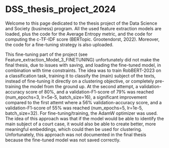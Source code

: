 # DSS_thesis_project_2024
Welcome to this page dedicated to the thesis project of the Data Science and Society (business) program. All the used feature extraction models are loaded, plus the code for the Average Entropy metric, and the code for computing the c-TF-IDF score (BERTopic. Grootendorst, 2022). Moreover, the code for a fine-tuning strategy is also uploaded. 

This fine-tuning part of the project (see Feature_extraction_Model_3_FINETUNING) unfortunately did not make the final thesis, due to issues with saving, and loading the fine-tuned model, in combination with time constraints. The idea was to train RobBERT-2023 on a classification task, training it to classify the (main) subject of the texts, instead of fine-tuning it directly on a clustering objective, or completely pre-training the model from the ground up. 
At the second attempt, a validation-accuracy score of 80%, and a validation-F1-score of 79% was reached (num_epochs=3, lr=5e-5, batch_size=16), a significant improvement compared to the first attemt where a 56% validation-accuracy score, and a validation-F1-score of 55% was reached (num_epochs=5, lr=1e-5, batch_size=32). For fine-tuning/training, the AdamW optimizer was used. The idea of this approach was that if the model would be able to identify the main subject of a court case, it would also be able to create better, more meaningful embeddings, which could then be used for clustering. Unfortunately, this approach was not documented in the final thesis because the fine-tuned model was not saved correctly.
